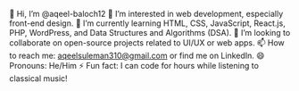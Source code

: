 👋 Hi, I’m @aqeel-baloch12
👀 I’m interested in web development, especially front-end design.
🌱 I’m currently learning HTML, CSS, JavaScript, React.js, PHP, WordPress, and Data Structures and Algorithms (DSA).
💞️ I’m looking to collaborate on open-source projects related to UI/UX or web apps.
📫 How to reach me: aqeelsuleman310@gmail.com or find me on LinkedIn.
😄 Pronouns: He/Him
⚡ Fun fact: I can code for hours while listening to classical music!


<!---
aqeel-baloch12/aqeel-baloch12 is a ✨ special ✨ repository because its `README.md` (this file) appears on your GitHub profile.
You can click the Preview link to take a look at your changes.
--->
